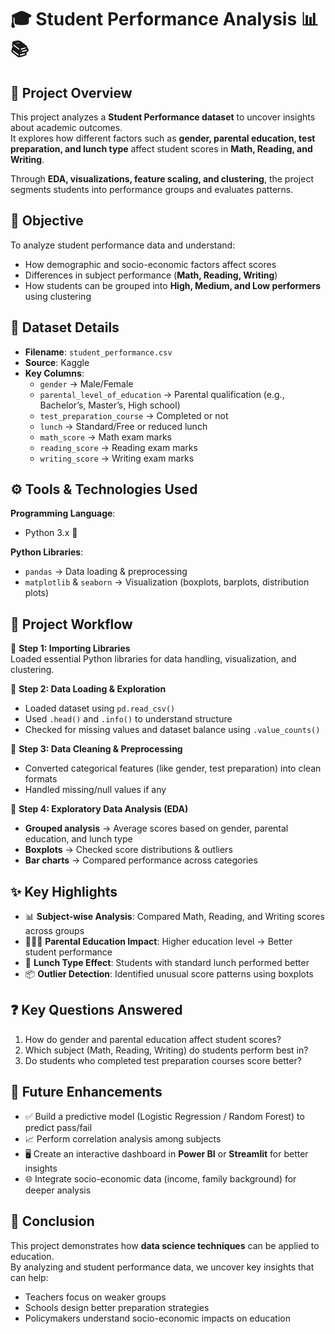 # 🎓 Student Performance Analysis 📊📚  

## 📌 Project Overview  
This project analyzes a **Student Performance dataset** to uncover insights about academic outcomes.  
It explores how different factors such as **gender, parental education, test preparation, and lunch type** affect student scores in **Math, Reading, and Writing**.  

Through **EDA, visualizations, feature scaling, and clustering**, the project segments students into performance groups and evaluates patterns.  


## 🎯 Objective  
To analyze student performance data and understand:  
- How demographic and socio-economic factors affect scores  
- Differences in subject performance (**Math, Reading, Writing**)  
- How students can be grouped into **High, Medium, and Low performers** using clustering  


## 📑 Dataset Details  
- **Filename**: `student_performance.csv`  
- **Source**: Kaggle  
- **Key Columns**:  
  - `gender` → Male/Female  
  - `parental_level_of_education` → Parental qualification (e.g., Bachelor’s, Master’s, High school)  
  - `test_preparation_course` → Completed or not  
  - `lunch` → Standard/Free or reduced lunch  
  - `math_score` → Math exam marks  
  - `reading_score` → Reading exam marks  
  - `writing_score` → Writing exam marks  


## ⚙️ Tools & Technologies Used  

**Programming Language**:  
- Python 3.x 🐍  

**Python Libraries**:  
- `pandas` → Data loading & preprocessing  
- `matplotlib` & `seaborn` → Visualization (boxplots, barplots, distribution plots)    


## 🔁 Project Workflow  

🔹 **Step 1: Importing Libraries**  
Loaded essential Python libraries for data handling, visualization, and clustering.  

🔹 **Step 2: Data Loading & Exploration**  
- Loaded dataset using `pd.read_csv()`  
- Used `.head()` and `.info()` to understand structure  
- Checked for missing values and dataset balance using `.value_counts()`  

🔹 **Step 3: Data Cleaning & Preprocessing**  
- Converted categorical features (like gender, test preparation) into clean formats  
- Handled missing/null values if any  

🔹 **Step 4: Exploratory Data Analysis (EDA)**  
- **Grouped analysis** → Average scores based on gender, parental education, and lunch type  
- **Boxplots** → Checked score distributions & outliers  
- **Bar charts** → Compared performance across categories  


## ✨ Key Highlights  
- 📊 **Subject-wise Analysis**: Compared Math, Reading, and Writing scores across groups  
- 👨‍👩‍👧 **Parental Education Impact**: Higher education level → Better student performance  
- 🍴 **Lunch Type Effect**: Students with standard lunch performed better  
- 📦 **Outlier Detection**: Identified unusual score patterns using boxplots  
   

## ❓ Key Questions Answered  
1. How do gender and parental education affect student scores?  
2. Which subject (Math, Reading, Writing) do students perform best in?  
3. Do students who completed test preparation courses score better?  


## 🚀 Future Enhancements  
- ✅ Build a predictive model (Logistic Regression / Random Forest) to predict pass/fail  
- 📈 Perform correlation analysis among subjects  
- 🖥️ Create an interactive dashboard in **Power BI** or **Streamlit** for better insights  
- 🌐 Integrate socio-economic data (income, family background) for deeper analysis  


## 🧠 Conclusion  
This project demonstrates how **data science techniques** can be applied to education.  
By analyzing and student performance data, we uncover key insights that can help:  

- Teachers focus on weaker groups  
- Schools design better preparation strategies  
- Policymakers understand socio-economic impacts on education  
